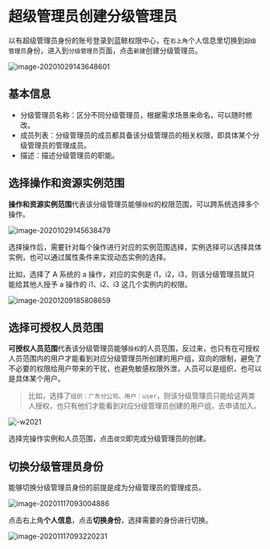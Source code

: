 # 超级管理员创建分级管理员

以有超级管理员身份的账号登录到蓝鲸权限中心，在`右上角`个人信息里切换到`超级管理员`身份，进入到`分级管理员`页面，点击`新建`创建分级管理员。

![image-20201029143648601](ManagerCreate/image-20201029143648601.png)

## 基本信息

- 分级管理员名称：区分不同分级管理员，根据需求场景来命名，可以随时修改。
- 成员列表：分级管理员的成员都具备该分级管理员的相关权限，即具体某个分级管理员的管理成员。
- 描述：描述分级管理员的职能。

## 选择操作和资源实例范围

**操作和资源实例范围**代表该分级管理员能够`授权`的权限范围，可以跨系统选择多个操作。

![image-20201029145638479](ManagerCreate/image-20201029145638479.png)

选择操作后，需要针对每个操作进行对应的实例范围选择，实例选择可以选择具体实例，也可以通过属性条件来实现动态实例的选择。

比如，选择了 A 系统的 a 操作，对应的实例是 i1，i2，i3，则该分级管理员就只能给其他人授予 a 操作的 i1、i2、i3 这几个实例内的权限。

![image-20201209185808659](ManagerCreate/image-20201209185808659.png)

## 选择可授权人员范围

**可授权人员范围**代表该分级管理员能够`授权`的人员范围，反过来，也只有在可授权人员范围内的用户才能看到对应分级管理员所创建的用户组，双向的限制，避免了不必要的权限给用户带来的干扰，也避免敏感权限外泄，人员可以是组织，也可以是具体某个用户。

> 比如，选择了`组织：广东分公司、用户：user`，则该分级管理员只能给这两类人授权，也只有他们才能看到对应分级管理员创建的用户组，去申请加入。

![-w2021](ManagerCreate/image-20201029152316625.png)

选择完操作实例和人员范围，点击`提交`即完成分级管理员的创建。 

## 切换分级管理员身份

能够切换分级管理员身份的前提是成为分级管理员的管理成员。

![image-20201117093004886](ManagerCreate/image-20201117093004886.png)

点击右上角**个人信息**，点击**切换身份**，选择需要的身份进行切换。

![image-20201117093220231](ManagerCreate/image-20201117093220231.png)